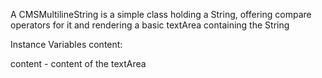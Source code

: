 A CMSMultilineString is a simple class holding a String, offering compare operators for it and rendering a basic textArea containing the String

Instance Variables
	content:		<String>

content
	- content of the textArea
